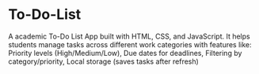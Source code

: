 # To-Do-List
A academic To-Do List App built with HTML, CSS, and JavaScript. It helps students manage tasks across different work categories with features like: Priority levels (High/Medium/Low), Due dates for deadlines, Filtering by category/priority, Local storage (saves tasks after refresh) 
